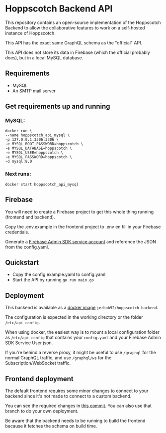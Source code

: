 # Hoppscotch Backend API

This repository contains an open-source implementation of the Hoppscotch Backend to allow the collaborative features to work on a self-hosted instance of Hoppscotch.

This API has the exact same GraphQL schema as the "official" API.

This API does not store its data in Firebase (which the official probably does), but in a local MySQL database.

## Requirements

- MySQL
- An SMTP mail server

## Get requirements up and running

### MySQL:

```
docker run \
--name hoppscotch_api_mysql \
-p 127.0.0.1:3306:3306 \
-e MYSQL_ROOT_PASSWORD=hoppscotch \
-e MYSQL_DATABASE=hoppscotch \
-e MYSQL_USER=hoppscotch \
-e MYSQL_PASSWORD=hoppscotch \
-d mysql:8.0
```

### Next runs:
```
docker start hoppscotch_api_mysql
```

## Firebase

You will need to create a Firebase project to get this whole thing running (frontend and backend).

Copy the .env.example in the frontend project to .env en fill in your Firebase credentials.

Generate a [Firebase Admin SDK service account](https://console.firebase.google.com/project/_/settings/serviceaccounts/adminsdk) and reference the JSON from the config.yaml.

## Quickstart

- Copy the config.example.yaml to config.yaml
- Start the API by running `go run main.go`

## Deployment

This backend is available as a [docker image](https://hub.docker.com/r/jerbob92/hoppscotch-backend) `jerbob92/hoppscotch-backend`.

The configuration is expected in the working directory or the folder `/etc/api-config`.

When using docker, the easiest way is to mount a local configuration folder as `/etc/api-config` that contains your `config.yaml` and your Firebase Admin SDK Service User json.

If you're behind a reverse proxy, it might be useful to use `/graphql` for the normal GraphQL traffic, and use `/graphql/ws` for the Subscription/WebSocket traffic.

## Frontend deployment

The default frontend requires some minor changes to connect to your backend since it's not made to connect to a custom backend.

You can see the required changes in [this commit](https://github.com/jerbob92/hoppscotch/commit/2c98d6f8471691156c99a4a3bdd37ab95286fb21). You can also use that branch to do your own deployment.

Be aware that the backend needs to be running to build the frontend because it fetches the schema on build time.

